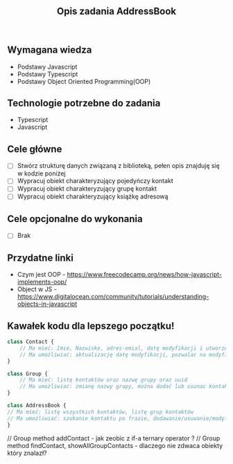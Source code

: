 <h2 align="center">Opis zadania AddressBook </h2>

<br>

## Wymagana wiedza
- Podstawy Javascript
- Podstawy Typescript
- Podstawy Object Oriented Programming(OOP)
 
## Technologie potrzebne do zadania

- Typescript
- Javascript

## Cele główne

* [ ] Stwórz strukturę danych związaną z biblioteką, pełen opis znajduję się w kodzie poniżej
* [ ] Wypracuj obiekt charakteryzujący pojedyńczy kontakt
* [ ] Wypracuj obiekt charakteryzujący grupę kontakt
* [ ] Wypracuj obiekt charakteryzujący książkę adresową

## Cele opcjonalne do wykonania

* [ ] Brak

## Przydatne linki

- Czym jest OOP - https://www.freecodecamp.org/news/how-javascript-implements-oop/
- Object w JS - https://www.digitalocean.com/community/tutorials/understanding-objects-in-javascript

## Kawałek kodu dla lepszego początku!

```javascript
class Contact {
    // Ma mieć: Imie, Nazwisko, adres-emial, datę modyfikacji i utworzenia, uuid
    // Ma umożliwiać: aktualizację datę modyfikacji, pozwalac na modyfikację imienia, nazwiska oraz adresu email
}

class Group {
    // Ma mieć: listę kontaktów oraz nazwę grupy oraz uuid
    // Ma umożliwiać: zmianę nazwy grupy, można dodać lub usunac kontakt z grupy, można sprawdzić czy kontakt istnieje w grupie
}

class AddressBook {
// Ma mieć: listę wszystkich kontaktów, listę grup kontaktów 
// Ma umożliwiać: szukanie kontaktu po frazie, dodawanie/usuwanie/modyfikacje nowych kontaktów, dodawanie/usuwanie/modyfikacje nowych grup
}
```


// Group method addContact  - jak zeobic z if-a ternary operator ?
//  Group method findContact, showAllGroupContacts - dlaczego nie zdwaca obiekty który znalazł?
